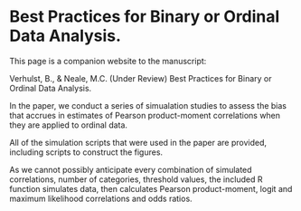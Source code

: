 # Best Practices for Binary or Ordinal Data Analysis.

This page is a companion website to the manuscript: 

Verhulst, B., & Neale, M.C. (Under Review) Best Practices for Binary or Ordinal Data Analysis.

In the paper, we conduct a series of simualation studies to assess the bias that accrues in estimates of Pearson product-moment correlations when they are applied to ordinal data.

All of the simulation scripts that were used in the paper are provided, including scripts to construct the figures.

As we cannot possibly anticipate every combination of simulated correlations, number of categories, threshold values, the included R function simulates data, then calculates Pearson product-moment, logit and maximum likelihood correlations and odds ratios.


